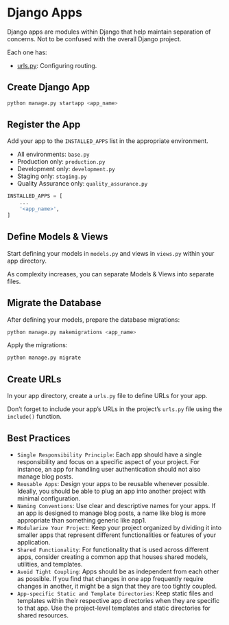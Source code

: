 # Django Apps
Django apps are modules within Django that help maintain separation
of concerns. Not to be confused with the overall Django project.

Each one has:
* [urls.py](https://docs.djangoproject.com/en/5.0/topics/http/urls/): Configuring routing.

## Create Django App
```bash
python manage.py startapp <app_name>
```

## Register the App
Add your app to the `INSTALLED_APPS` list in the appropriate environment.
* All environments: `base.py`
* Production only: `production.py`
* Development only: `development.py`
* Staging only: `staging.py`
* Quality Assurance only: `quality_assurance.py`

```python
INSTALLED_APPS = [
    ...
    '<app_name>',
]
```

## Define Models & Views
Start defining your models in `models.py` and views in `views.py` within your app directory.

As complexity increases, you can separate Models & Views into separate files.

## Migrate the Database
After defining your models, prepare the database migrations:
```python
python manage.py makemigrations <app_name>
```
Apply the migrations:
```python
python manage.py migrate
```

## Create URLs
In your app directory, create a `urls.py` file to define URLs for your app.

Don’t forget to include your app’s URLs in the project’s `urls.py` file using the `include()` function.

## Best Practices
* `Single Responsibility Principle`: Each app should have a single responsibility and focus on a specific aspect of your project. For instance, an app for handling user authentication should not also manage blog posts.
* `Reusable Apps`: Design your apps to be reusable whenever possible. Ideally, you should be able to plug an app into another project with minimal configuration.
* `Naming Conventions`: Use clear and descriptive names for your apps. If an app is designed to manage blog posts, a name like blog is more appropriate than something generic like app1.
* `Modularize Your Project`: Keep your project organized by dividing it into smaller apps that represent different functionalities or features of your application.
* `Shared Functionality`: For functionality that is used across different apps, consider creating a common app that houses shared models, utilities, and templates.
* `Avoid Tight Coupling`: Apps should be as independent from each other as possible. If you find that changes in one app frequently require changes in another, it might be a sign that they are too tightly coupled.
* `App-specific Static and Template Directories`: Keep static files and templates within their respective app directories when they are specific to that app. Use the project-level templates and static directories for shared resources.